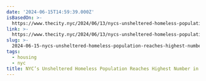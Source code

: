 ```yaml
---
date: '2024-06-15T14:59:39.000Z'
isBasedOn: >-
  https://www.thecity.nyc/2024/06/13/nycs-unsheltered-homeless-population-reaches-highest-number-in-more-than-a-decade/
link: >-
  https://www.thecity.nyc/2024/06/13/nycs-unsheltered-homeless-population-reaches-highest-number-in-more-than-a-decade/
slug: >-
  2024-06-15-nycs-unsheltered-homeless-population-reaches-highest-number-in-more-than-a
tags:
  - housing
  - nyc
title: NYC’s Unsheltered Homeless Population Reaches Highest Number in More Than a
---
```

 
